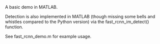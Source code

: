 A basic demo in MATLAB.

Detection is also implemented in MATLAB (though missing some bells and whistles
compared to the Python version) via the fast_rcnn_im_detect() function.

See fast_rcnn_demo.m for example usage.
